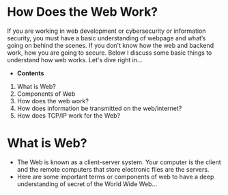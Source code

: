 # How Does the Web Work?
If you are working in web development or cybersecurity or information security, you must have a basic understanding of webpage and what’s going on behind the scenes.
If you don't know how the web and backend work, how you are going to secure.  Below I discuss some basic things to understand how web works.
Let's dive right in…

- **Contents**
1) What is Web?
2) Components of Web
3) How does the web work?
4) How does information be transmitted on the web/internet?
5) How does TCP/IP work for the Web?

# What is Web? 
  - The Web is known as a client-server system. Your computer is the client and the remote computers that store electronic files are the servers.
  - Here are some important terms or components of web to have a deep understanding of secret of the World Wide Web...
